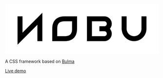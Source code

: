 ![Nobu](./assets/logo-wide-dark.svg)

A CSS framework based on [Bulma](http://bulma.io)

[Live demo](http://nobu.lux.moe)